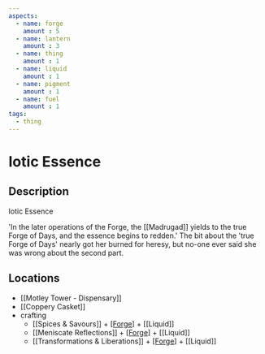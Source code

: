 ```yaml
---
aspects: 
  - name: forge
    amount : 5
  - name: lantern
    amount : 3
  - name: thing
    amount : 1
  - name: liquid
    amount : 1
  - name: pigment
    amount : 1
  - name: fuel
    amount : 1
tags:
  - thing
---
```


# Iotic Essence

## Description
Iotic Essence

'In the later operations of the Forge, the [[Madrugad]] yields to the true Forge of Days, and the essence begins to redden.' The bit about the 'true Forge of Days' nearly got her burned for heresy, but no-one ever said she was wrong about the second part.
## Locations
- [[Motley Tower - Dispensary]]
- [[Coppery Casket]]
- crafting
	- [[Spices & Savours]] + [[Forge]](10) + [[Liquid]]
	- [[Meniscate Reflections]] + [[Forge]](10) + [[Liquid]]
	- [[Transformations & Liberations]] + [[Forge]](10) + [[Liquid]]